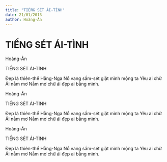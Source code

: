 ```yaml
---
title: "TIẾNG SÉT ÁI-TÌNH"
date: 21/01/2013
author: Hoàng-Ân
---
```


# TIẾNG SÉT ÁI-TÌNH

Hoàng-Ân

TIẾNG SÉT ÁI-TÌNH


Đẹp là thiên-thể Hằng-Nga
Nổ vang sấm-sét
     giật mình mộng ta
Yêu ai chữ Ái nằm mơ
Nằm mơ chữ ái đẹp ai bằng mình.

Hoàng-Ân

TIẾNG SÉT ÁI-TÌNH


Đẹp là thiên-thể Hằng-Nga
Nổ vang sấm-sét
     giật mình mộng ta
Yêu ai chữ Ái nằm mơ
Nằm mơ chữ ái đẹp ai bằng mình.

Hoàng-Ân

TIẾNG SÉT ÁI-TÌNH


Đẹp là thiên-thể Hằng-Nga
Nổ vang sấm-sét
     giật mình mộng ta
Yêu ai chữ Ái nằm mơ
Nằm mơ chữ ái đẹp ai bằng mình.
